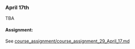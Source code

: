 ### April 17th

TBA

#### Assignment:

See [course_assignment/course_assignment_29_April_17.md](https://github.com/natenolting/BUAD-3283-E-Commerce-Web-Development/blob/spring2018/course_assignment/course_assignment_29_April_17.md)
